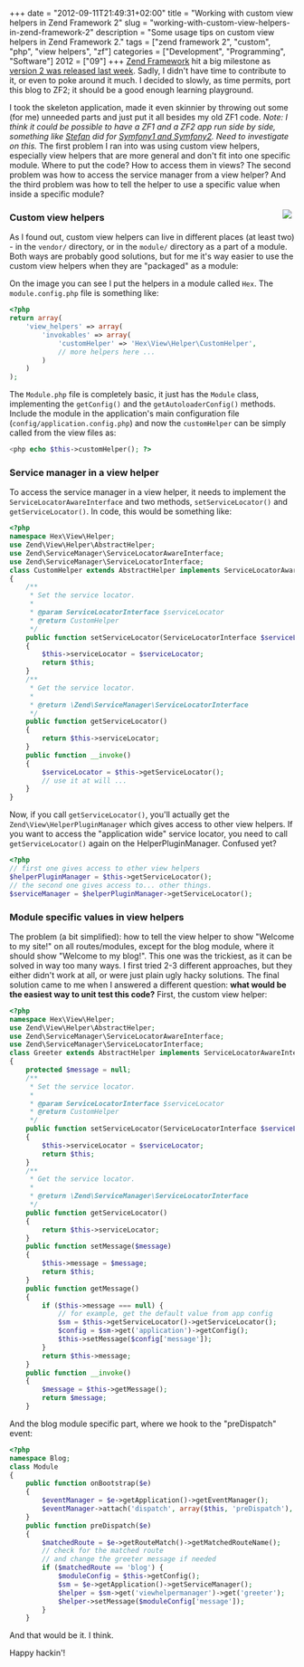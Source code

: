 +++
date = "2012-09-11T21:49:31+02:00"
title = "Working with custom view helpers in Zend Framework 2"
slug = "working-with-custom-view-helpers-in-zend-framework-2"
description = "Some usage tips on custom view helpers in Zend Framework 2."
tags = ["zend framework 2", "custom", "php", "view helpers", "zf"]
categories = ["Development", "Programming", "Software"]
2012 = ["09"]
+++
<a href="http://framework.zend.com/">Zend Framework</a> hit a big milestone as <a href="http://framework.zend.com/blog/zend-framework-2-0-0-stable-released.html">version 2 was released last week</a>. Sadly, I didn't have time to contribute to it, or even to poke around it much. I decided to slowly, as time permits, port this blog to ZF2; it should be a good enough learning playground.

I took the skeleton application, made it even skinnier by throwing out some (for me) unneeded parts and just put it all besides my old ZF1 code. <i>Note: I think it could be possible to have a ZF1 and a ZF2 app run side by side, something like <a href="https://twitter.com/skoop">Stefan</a> did for <a href="http://www.leftontheweb.com/message/Introducing_IngewikkeldWrapperBundle">Symfony1 and Symfony2</a>. Need to investigate on this.</i> The first problem I ran into was using custom view helpers, especially view helpers that are more general and don't fit into one specific module. Where to put the code? How to access them in views? The second problem was how to access the service manager from a view helper? And the third problem was how to tell the helper to use a specific value when inside a specific module?

<img unselectable="on" src="/img/posts/zf2viewhelpermodule.png" style="float: right; padding: 5px;">

<h3>Custom view helpers</h3>

As I found out, custom view helpers can live in different places (at least two) - in the <code>vendor/</code> directory, or in the <code>module/</code> directory as a part of a module. Both ways are probably good solutions, but for me it's way easier to use the custom view helpers when they are "packaged" as a module:

On the image you can see I put the helpers in a module called <code>Hex</code>. The <code>module.config.php</code> file is something like:

``` php
<?php
return array(
    'view_helpers' => array(
        'invokables' => array(
            'customHelper' => 'Hex\View\Helper\CustomHelper',
            // more helpers here ...
        )
    )
);
```

The <code>Module.php</code> file is completely basic, it just has the <code>Module</code> class, implementing the <code>getConfig()</code> and the <code>getAutoloaderConfig()</code> methods. Include the module in the application's main configuration file (<code>config/application.config.php</code>) and now the <code>customHelper</code> can be simply called from the view files as:

``` php
<php echo $this->customHelper(); ?>
```

<h3>Service manager in a view helper</h3>

To access the service manager in a view helper, it needs to implement the <code>ServiceLocatorAwareInterface</code> and two methods, <code>setServiceLocator()</code> and <code>getServiceLocator()</code>. In code, this would be something like:

``` php
<?php
namespace Hex\View\Helper;
use Zend\View\Helper\AbstractHelper;
use Zend\ServiceManager\ServiceLocatorAwareInterface;
use Zend\ServiceManager\ServiceLocatorInterface;
class CustomHelper extends AbstractHelper implements ServiceLocatorAwareInterface
{
    /**
     * Set the service locator.
     *
     * @param ServiceLocatorInterface $serviceLocator
     * @return CustomHelper
     */
    public function setServiceLocator(ServiceLocatorInterface $serviceLocator)
    {
        $this->serviceLocator = $serviceLocator;
        return $this;
    }
    /**
     * Get the service locator.
     *
     * @return \Zend\ServiceManager\ServiceLocatorInterface
     */
    public function getServiceLocator()
    {
        return $this->serviceLocator;
    }
    public function __invoke()
    {
        $serviceLocator = $this->getServiceLocator();
        // use it at will ...
    }
}
```

Now, if you call <code>getServiceLocator()</code>, you'll actually get the <code>Zend\View\HelperPluginManager</code> which gives access to other view helpers. If you want to access the "application wide" service locator, you need to call <code>getServiceLocator()</code> again on the HelperPluginManager. Confused yet?

``` php
<?php
// first one gives access to other view helpers
$helperPluginManager = $this->getServiceLocator();
// the second one gives access to... other things.
$serviceManager = $helperPluginManager->getServiceLocator();
```

<h3>Module specific values in view helpers</h3>

The problem (a bit simplified): how to tell the view helper to show "Welcome to my site!" on all routes/modules, except for the blog module, where it should show "Welcome to my blog!". This one was the trickiest, as it can be solved in way too many ways. I first tried 2-3 different approaches, but they either didn't work at all, or were just plain ugly hacky solutions. The final solution came to me when I answered a different question: <b>what would be the easiest way to unit test this code?</b> First, the custom view helper:

``` php
<?php
namespace Hex\View\Helper;
use Zend\View\Helper\AbstractHelper;
use Zend\ServiceManager\ServiceLocatorAwareInterface;
use Zend\ServiceManager\ServiceLocatorInterface;
class Greeter extends AbstractHelper implements ServiceLocatorAwareInterface
{
    protected $message = null;
    /**
     * Set the service locator.
     *
     * @param ServiceLocatorInterface $serviceLocator
     * @return CustomHelper
     */
    public function setServiceLocator(ServiceLocatorInterface $serviceLocator)
    {
        $this->serviceLocator = $serviceLocator;
        return $this;
    }
    /**
     * Get the service locator.
     *
     * @return \Zend\ServiceManager\ServiceLocatorInterface
     */
    public function getServiceLocator()
    {
        return $this->serviceLocator;
    }
    public function setMessage($message)
    {
        $this->message = $message;
        return $this;
    }
    public function getMessage()
    {
        if ($this->message === null) {
            // for example, get the default value from app config
            $sm = $this->getServiceLocator()->getServiceLocator();
            $config = $sm->get('application')->getConfig();
            $this->setMessage($config['message']);
        }
        return $this->message;
    }
    public function __invoke()
    {
        $message = $this->getMessage();
        return $message;
    }
```

And the blog module specific part, where we hook to the "preDispatch" event:

``` php
<?php
namespace Blog;
class Module
{
    public function onBootstrap($e)
    {
        $eventManager = $e->getApplication()->getEventManager();
        $eventManager->attach('dispatch', array($this, 'preDispatch'), 100);
    }
    public function preDispatch($e)
    {
        $matchedRoute = $e->getRouteMatch()->getMatchedRouteName();
        // check for the matched route
        // and change the greeter message if needed
        if ($matchedRoute == 'blog') {
            $moduleConfig = $this->getConfig();
            $sm = $e->getApplication()->getServiceManager();
            $helper = $sm->get('viewhelpermanager')->get('greeter');
            $helper->setMessage($moduleConfig['message']);
        }
    }
```

And that would be it. I think.

Happy hackin'!
